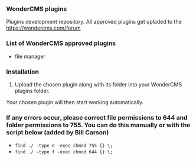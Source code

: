 ### WonderCMS plugins
Plugins development repository. All approved plugins get upladed to the https://wondercms.com/forum

### List of WonderCMS approved plugins
- file manager

### Installation
1. Upload the chosen plugin along with its folder into your WonderCMS plugins folder.

Your chosen plugin will then start working automatically.

### If any errors occur, please correct file permissions to 644 and folder permissions to 755. You can do this manually or with the script below (added by Bill Carson)
  - `find ./ -type d -exec chmod 755 {} \;`
  - `find ./ -type f -exec chmod 644 {} \;`
